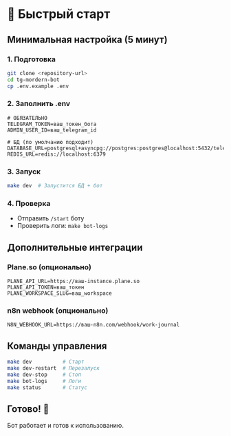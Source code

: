 # 🚀 Быстрый старт

## Минимальная настройка (5 минут)

### 1. Подготовка
```bash
git clone <repository-url>
cd tg-mordern-bot
cp .env.example .env
```

### 2. Заполнить .env
```env
# ОБЯЗАТЕЛЬНО
TELEGRAM_TOKEN=ваш_токен_бота
ADMIN_USER_ID=ваш_telegram_id

# БД (по умолчанию подходит)
DATABASE_URL=postgresql+asyncpg://postgres:postgres@localhost:5432/telegram_bot
REDIS_URL=redis://localhost:6379
```

### 3. Запуск
```bash
make dev  # Запустится БД + бот
```

### 4. Проверка
- Отправить `/start` боту
- Проверить логи: `make bot-logs`

## Дополнительные интеграции

### Plane.so (опционально)
```env
PLANE_API_URL=https://ваш-instance.plane.so
PLANE_API_TOKEN=ваш_токен
PLANE_WORKSPACE_SLUG=ваш_workspace
```

### n8n webhook (опционально)
```env
N8N_WEBHOOK_URL=https://ваш-n8n.com/webhook/work-journal
```

## Команды управления

```bash
make dev          # Старт
make dev-restart  # Перезапуск
make dev-stop     # Стоп
make bot-logs     # Логи
make status       # Статус
```

## Готово! 🎉

Бот работает и готов к использованию.
